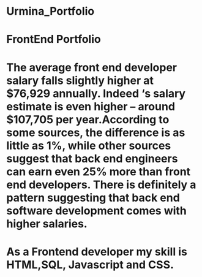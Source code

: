 # Urmina_Portfolio
# FrontEnd Portfolio
# The average front end developer salary falls slightly higher at $76,929 annually. Indeed ‘s salary estimate is even higher – around $107,705 per year.According to some sources, the difference is as little as 1%, while other sources suggest that back end engineers can earn even 25% more than front end developers. There is definitely a pattern suggesting that back end software development comes with higher salaries.
# As a Frontend developer my skill is HTML,SQL, Javascript and CSS.
